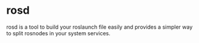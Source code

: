 # rosd
rosd is a tool to build your roslaunch file easily and provides a simpler way to split rosnodes in your system services.
